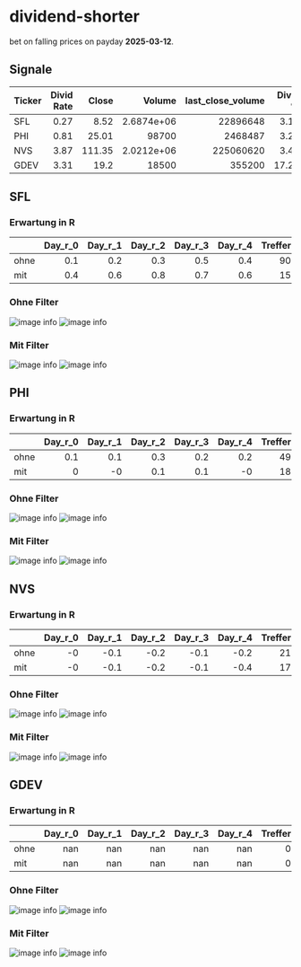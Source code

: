 # dividend-shorter

bet on falling prices on payday **2025-03-12**.

## Signale

| Ticker   |   Divid Rate |   Close |         Volume |   last_close_volume |   Divid % | 5_Days_pos   | above_SMA_50   |
|:---------|-------------:|--------:|---------------:|--------------------:|----------:|:-------------|:---------------|
| SFL      |         0.27 |    8.52 |     2.6874e+06 |            22896648 |      3.17 | False        | False          |
| PHI      |         0.81 |   25.01 | 98700          |             2468487 |      3.25 | True         | True           |
| NVS      |         3.87 |  111.35 |     2.0212e+06 |           225060620 |      3.48 | False        | True           |
| GDEV     |         3.31 |   19.2  | 18500          |              355200 |     17.24 | True         | True           |

## SFL

### Erwartung in R
|      |   Day_r_0 |   Day_r_1 |   Day_r_2 |   Day_r_3 |   Day_r_4 |   Treffer |
|:-----|----------:|----------:|----------:|----------:|----------:|----------:|
| ohne |       0.1 |       0.2 |       0.3 |       0.5 |       0.4 |        90 |
| mit  |       0.4 |       0.6 |       0.8 |       0.7 |       0.6 |        15 |

### Ohne Filter
![image info](./data/SFL_box_all.png)
![image info](./data/SFL_median_all.png)

### Mit Filter
![image info](./data/SFL_box_filtered.png)
![image info](./data/SFL_median_filtered.png)

## PHI

### Erwartung in R
|      |   Day_r_0 |   Day_r_1 |   Day_r_2 |   Day_r_3 |   Day_r_4 |   Treffer |
|:-----|----------:|----------:|----------:|----------:|----------:|----------:|
| ohne |       0.1 |       0.1 |       0.3 |       0.2 |       0.2 |        49 |
| mit  |       0   |      -0   |       0.1 |       0.1 |      -0   |        18 |

### Ohne Filter
![image info](./data/PHI_box_all.png)
![image info](./data/PHI_median_all.png)

### Mit Filter
![image info](./data/PHI_box_filtered.png)
![image info](./data/PHI_median_filtered.png)

## NVS

### Erwartung in R
|      |   Day_r_0 |   Day_r_1 |   Day_r_2 |   Day_r_3 |   Day_r_4 |   Treffer |
|:-----|----------:|----------:|----------:|----------:|----------:|----------:|
| ohne |        -0 |      -0.1 |      -0.2 |      -0.1 |      -0.2 |        21 |
| mit  |        -0 |      -0.1 |      -0.2 |      -0.1 |      -0.4 |        17 |

### Ohne Filter
![image info](./data/NVS_box_all.png)
![image info](./data/NVS_median_all.png)

### Mit Filter
![image info](./data/NVS_box_filtered.png)
![image info](./data/NVS_median_filtered.png)

## GDEV

### Erwartung in R
|      |   Day_r_0 |   Day_r_1 |   Day_r_2 |   Day_r_3 |   Day_r_4 |   Treffer |
|:-----|----------:|----------:|----------:|----------:|----------:|----------:|
| ohne |       nan |       nan |       nan |       nan |       nan |         0 |
| mit  |       nan |       nan |       nan |       nan |       nan |         0 |

### Ohne Filter
![image info](./data/GDEV_box_all.png)
![image info](./data/GDEV_median_all.png)

### Mit Filter
![image info](./data/GDEV_box_filtered.png)
![image info](./data/GDEV_median_filtered.png)

